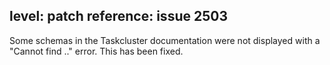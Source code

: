 level: patch
reference: issue 2503
---
Some schemas in the Taskcluster documentation were not displayed with a "Cannot find .." error.  This has been fixed.
